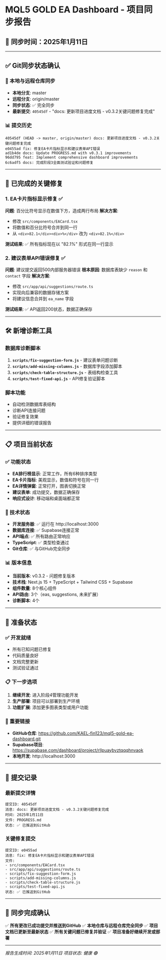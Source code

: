 # MQL5 GOLD EA Dashboard - 项目同步报告

## 📅 同步时间：2025年1月11日

---

## ✅ Git同步状态确认

### 🔄 本地与远程仓库同步
- **本地分支**: master
- **远程分支**: origin/master  
- **同步状态**: ✅ 完全同步
- **最新提交**: `40545df` - "docs: 更新项目进度文档 - v0.3.2关键问题修复完成"

### 📊 提交历史
```
40545df (HEAD -> master, origin/master) docs: 更新项目进度文档 - v0.3.2关键问题修复完成
e0455ad fix: 修复EA卡片指标显示和建议表单API错误
ad1b4de docs: Update PROGRESS.md with v0.3.1 improvements
96dd795 feat: Implement comprehensive dashboard improvements
6c6adf5 docs: 完成阶段3全面测试验证和问题修复
```

---

## 🎯 已完成的关键修复

### 1. EA卡片指标显示修复 ✅
**问题**: 百分比符号显示在数值下方，造成两行布局
**解决方案**: 
- 修改 `src/components/EACard.tsx`
- 将数值和百分比符号合并到同一行
- 从 `<div>82.1</div><div>%</div>` 改为 `<div>82.1%</div>`

**测试结果**: ✅ 所有指标现在以 "82.1%" 形式在同一行显示

### 2. 建议表单API错误修复 ✅
**问题**: 建议提交返回500内部服务器错误
**根本原因**: 数据库表缺少 `reason` 和 `contact` 字段
**解决方案**:
- 修改 `src/app/api/suggestions/route.ts`
- 实现向后兼容的数据存储方案
- 将建议信息合并到 `ea_name` 字段

**测试结果**: ✅ API返回200状态，数据正确保存

---

## 🛠️ 新增诊断工具

### 数据库诊断脚本
1. **`scripts/fix-suggestion-form.js`** - 建议表单问题诊断
2. **`scripts/add-missing-columns.js`** - 数据库字段添加脚本
3. **`scripts/check-table-structure.js`** - 表结构检查工具
4. **`scripts/test-fixed-api.js`** - API修复验证脚本

### 脚本功能
- 自动检测数据库表结构
- 诊断API连接问题
- 验证修复效果
- 提供详细的错误报告

---

## 📋 项目当前状态

### ✅ 功能状态
- **EA排行榜显示**: 正常工作，所有6种排序类型
- **EA卡片指标**: 美观显示，数值和符号在同一行
- **EA详情弹窗**: 正常打开，图表切换正常
- **建议表单**: 成功提交，数据正确保存
- **响应式设计**: 移动端和桌面端都正常

### 🔧 技术状态
- **开发服务器**: ✅ 运行在 http://localhost:3000
- **数据库连接**: ✅ Supabase连接正常
- **API端点**: ✅ 所有路由正常响应
- **TypeScript**: ✅ 类型检查通过
- **Git仓库**: ✅ 与GitHub完全同步

### 📊 版本信息
- **当前版本**: v0.3.2 - 问题修复版本
- **技术栈**: Next.js 15 + TypeScript + Tailwind CSS + Supabase
- **组件数量**: 8个核心组件
- **API路由**: 3个（eas, suggestions, 未来扩展）
- **诊断脚本**: 4个

---

## 🚀 准备状态

### ✅ 开发就绪
- 所有已知问题已修复
- 代码质量良好
- 文档完整更新
- 测试验证通过

### 📋 下一步选项
1. **继续开发**: 进入阶段4管理功能开发
2. **生产部署**: 项目可以部署到生产环境
3. **功能扩展**: 添加更多图表类型或用户功能

### 🔗 重要链接
- **GitHub仓库**: https://github.com/KAEL-fin123/mql5-gold-ea-dashboard.git
- **Supabase项目**: https://supabase.com/dashboard/project/rllpuaybvztqqqhnvaok
- **本地开发**: http://localhost:3000

---

## 📝 提交记录

### 最新提交详情
```
提交ID: 40545df
消息: docs: 更新项目进度文档 - v0.3.2关键问题修复完成
时间: 2025年1月11日
文件: PROGRESS.md
状态: ✅ 已推送到GitHub
```

### 关键修复提交
```
提交ID: e0455ad  
消息: fix: 修复EA卡片指标显示和建议表单API错误
文件: 
- src/components/EACard.tsx
- src/app/api/suggestions/route.ts
- scripts/fix-suggestion-form.js
- scripts/add-missing-columns.js
- scripts/check-table-structure.js
- scripts/test-fixed-api.js
状态: ✅ 已推送到GitHub
```

---

## 🎉 同步完成确认

✅ **所有更改已成功提交并推送到GitHub**
✅ **本地仓库与远程仓库完全同步**
✅ **项目文档已更新至最新状态**
✅ **所有关键问题已修复并验证**
✅ **项目准备好继续开发或部署**

---

*报告生成时间: 2025年1月11日*
*项目状态: 健康 🟢*

